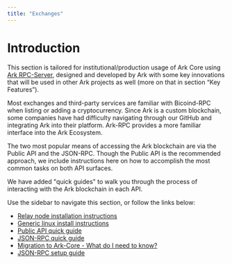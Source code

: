 ```yaml
---
title: "Exchanges"
---
```


# Introduction
This section is tailored for institutional/production usage of Ark Core using [Ark RPC-Server](https://github.com/ArkEcosystem/rpc-server), designed and developed by Ark with some key innovations that will be used in other Ark projects as well (more on that in section “Key Features”).

Most exchanges and third-party services are familiar with Bicoind-RPC when listing or adding a cryptocurrency. Since Ark is a custom blockchain, some companies have had difficulty navigating through our GitHub and integrating Ark into their platform. Ark-RPC provides a more familiar interface into the Ark Ecosystem.

The two most popular means of accessing the Ark blockchain are via the Public API and the JSON-RPC. Though the Public API is the recommended approach, we include instructions here on how to accomplish the most common tasks on both API surfaces.

We have added "quick guides" to walk you through the process of interacting with the Ark blockchain in each API.

Use the sidebar to navigate this section, or follow the links below:

* [Relay node installation instructions](/exchanges/relay.html)
* [Generic linux install instructions](/exchanges/relay.html#generic-linux-installation)
* [Public API quick guide](/exchanges/public-api.html)
* [JSON-RPC quick guide](/exchanges/json-rpc-quick.html)
* [Migration to Ark-Core - What do I need to know?](/exchanges/migrating-to-ark-core.html)
* [JSON-RPC setup guide](/exchanges/json-rpc.html)
